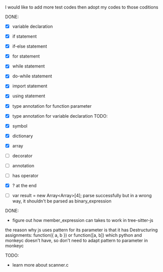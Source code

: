 I would like to add more test codes then adopt my codes to those coditions

DONE:
- [x] variable declaration
- [x] if statement
- [x] if-else statement
- [x] for statement
- [x] while statement
- [x] do-while statement
- [x] import statement
- [x] using statement
- [x] type annotation for function parameter
- [x] type annotation for variable declaration
TODO:
- [x] symbol
- [x] dictionary 
- [x] array
- [ ] decorator 
- [ ] annotation 
- [ ] has operator 
- [x] ? at the end 

- [ ] var result = new Array<Array<Float>>[4];   parse successfully but in a wrong way, it shouldn't be parsed as binary_expression





DONE:
- figure out how member_expression can takes to work in tree-sitter-js

the reason why js uses pattern for its parameter is that it has 
Destructuring assignments: function({ a, b }) or function([a, b])
which python and monkeyc doesn't have, so don't need to adapt pattern to parameter in monkeyc



TODO:
- learn more about scanner.c
